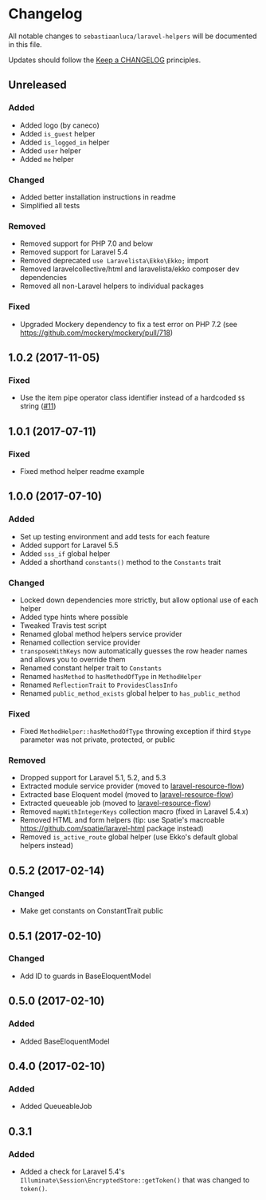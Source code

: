 # Changelog

All notable changes to `sebastiaanluca/laravel-helpers` will be documented in this file.

Updates should follow the [Keep a CHANGELOG](http://keepachangelog.com/) principles.

## Unreleased

### Added

- Added logo (by caneco)
- Added `is_guest` helper
- Added `is_logged_in` helper
- Added `user` helper
- Added `me` helper

### Changed

- Added better installation instructions in readme
- Simplified all tests

### Removed

- Removed support for PHP 7.0 and below
- Removed support for Laravel 5.4
- Removed deprecated `use Laravelista\Ekko\Ekko;` import
- Removed laravelcollective/html and laravelista/ekko composer dev dependencies
- Removed all non-Laravel helpers to individual packages

### Fixed

- Upgraded Mockery dependency to fix a test error on PHP 7.2 (see https://github.com/mockery/mockery/pull/718)

## 1.0.2 (2017-11-05)

### Fixed

- Use the item pipe operator class identifier instead of a hardcoded `$$` string ([#11](https://github.com/sebastiaanluca/laravel-helpers/pull/11))

## 1.0.1 (2017-07-11)

### Fixed

- Fixed method helper readme example

## 1.0.0 (2017-07-10)

### Added

- Set up testing environment and add tests for each feature
- Added support for Laravel 5.5
- Added `sss_if` global helper
- Added a shorthand `constants()` method to the `Constants` trait

### Changed

- Locked down dependencies more strictly, but allow optional use of each helper
- Added type hints where possible
- Tweaked Travis test script
- Renamed global method helpers service provider
- Renamed collection service provider
- `transposeWithKeys` now automatically guesses the row header names and allows you to override them
- Renamed constant helper trait to `Constants`
- Renamed `hasMethod` to `hasMethodOfType` in `MethodHelper`
- Renamed `ReflectionTrait` to `ProvidesClassInfo`
- Renamed `public_method_exists` global helper to `has_public_method`

### Fixed

- Fixed `MethodHelper::hasMethodOfType` throwing exception if third `$type` parameter was not private, protected, or public

### Removed

- Dropped support for Laravel 5.1, 5.2, and 5.3
- Extracted module service provider (moved to [laravel-resource-flow](https://github.com/sebastiaanluca/laravel-resource-flow))
- Extracted base Eloquent model (moved to [laravel-resource-flow](https://github.com/sebastiaanluca/laravel-resource-flow))
- Extracted queueable job (moved to [laravel-resource-flow](https://github.com/sebastiaanluca/laravel-resource-flow))
- Removed `mapWithIntegerKeys` collection macro (fixed in Laravel 5.4.x)
- Removed HTML and form helpers (tip: use Spatie's macroable https://github.com/spatie/laravel-html package instead)
- Removed `is_active_route` global helper (use Ekko's default global helpers instead)

## 0.5.2 (2017-02-14)

### Changed

- Make get constants on ConstantTrait public

## 0.5.1 (2017-02-10)

### Changed

- Add ID to guards in BaseEloquentModel

## 0.5.0 (2017-02-10)

### Added

- Added BaseEloquentModel

## 0.4.0 (2017-02-10)

### Added

- Added QueueableJob

## 0.3.1

### Added

- Added a check for Laravel 5.4's `Illuminate\Session\EncryptedStore::getToken()` that was changed to `token()`.
